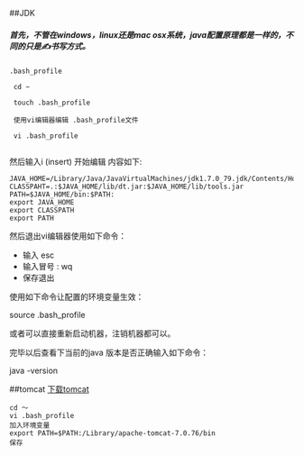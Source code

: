 ##JDK 
##### 首先，不管在windows，linux还是mac osx系统，java配置原理都是一样的，不同的只是✍️书写方式。 
```
.bash_profile

 cd ~
  
 touch .bash_profile
 
 使用vi编辑器编辑 .bash_profile文件
 
 vi .bash_profile  


```
然后输入i (insert) 开始编辑
内容如下:

```
JAVA_HOME=/Library/Java/JavaVirtualMachines/jdk1.7.0_79.jdk/Contents/Home
CLASSPAHT=.:$JAVA_HOME/lib/dt.jar:$JAVA_HOME/lib/tools.jar
PATH=$JAVA_HOME/bin:$PATH:
export JAVA_HOME
export CLASSPATH
export PATH
```

然后退出vi编辑器使用如下命令：

- 输入 esc  
- 输入冒号 : wq 
- 保存退出  

使用如下命令让配置的环境变量生效：

source .bash_profile  

或者可以直接重新启动机器，注销机器都可以。

完毕以后查看下当前的java 版本是否正确输入如下命令：

java -version

##tomcat 
[下载tomcat](http://tomcat.apache.org/download-70.cgi)
```
cd ～
vi .bash_profile
加入环境变量
export PATH=$PATH:/Library/apache-tomcat-7.0.76/bin
保存

```


